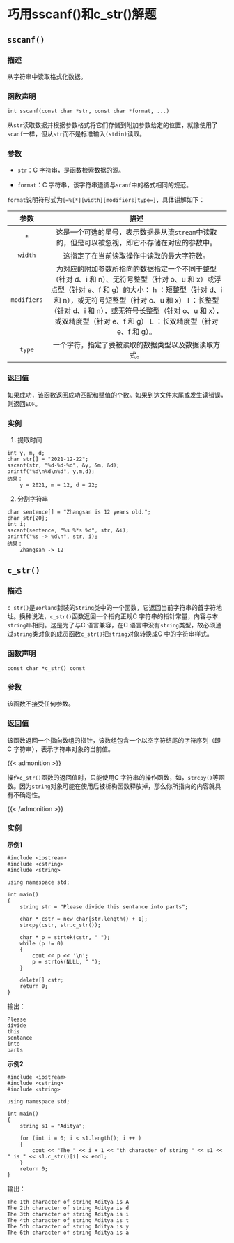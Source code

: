 # 巧用sscanf()和c_str()解题


<!--more-->


## `sscanf()`

### 描述

从字符串中读取格式化数据。

### 函数声明

`int sscanf(const char *str, const char *format, ...)`

从`str`读取数据并根据参数格式将它们存储到附加参数给定的位置，就像使用了`scanf`一样，但从`str`而不是标准输入`(stdin)`读取。

### 参数

* `str`：C 字符串，是函数检索数据的源。

* `format`：C 字符串，该字符串遵循与`scanf`中的格式相同的规范。

`format`说明符形式为`[=%[*][width][modifiers]type=]`，具体讲解如下：

| 参数 | 描述 |
| :----: | :----: |
| `*` | 这是一个可选的星号，表示数据是从流`stream`中读取的，但是可以被忽视，即它不存储在对应的参数中。 |
| `width` | 这指定了在当前读取操作中读取的最大字符数。 |
| `modifiers` | 为对应的附加参数所指向的数据指定一个不同于整型（针对 d、i 和 n）、无符号整型（针对 o、u 和 x）或浮点型（针对 e、f 和 g）的大小： h ：短整型（针对 d、i 和 n），或无符号短整型（针对 o、u 和 x） l ：长整型（针对 d、i 和 n），或无符号长整型（针对 o、u 和 x），或双精度型（针对 e、f 和 g） L ：长双精度型（针对 e、f 和 g）。 |
| `type` | 一个字符，指定了要被读取的数据类型以及数据读取方式。 |

### 返回值

如果成功，该函数返回成功匹配和赋值的个数。如果到达文件末尾或发生读错误，则返回`EOF`。

### 实例

1. 提取时间

```
int y, m, d;
char str[] = "2021-12-22";
sscanf(str, "%d-%d-%d", &y, &m, &d);
printf("%d\n%d\n%d", y,m,d);
结果：
    y = 2021, m = 12, d = 22;
```

2. 分割字符串

```
char sentence[] = "Zhangsan is 12 years old.";
char str[20];
int i;
sscanf(sentence, "%s %*s %d", str, &i);
printf("%s -> %d\n", str, i);
结果：
	Zhangsan -> 12
```



## `c_str()`

### 描述

`c_str()`是`Borland`封装的`String`类中的一个函数，它返回当前字符串的首字符地址。换种说法，`c_str()`函数返回一个指向正规C 字符串的指针常量，内容与本`string`串相同。这是为了与C 语言兼容，在C 语言中没有`string`类型，故必须通过`string`类对象的成员函数`c_str()`把`string`对象转换成C 中的字符串样式。

### 函数声明

```
const char *c_str() const
```

### 参数

该函数不接受任何参数。

### 返回值

该函数返回一个指向数组的指针，该数组包含一个以空字符结尾的字符序列（即 C 字符串），表示字符串对象的当前值。

{{< admonition >}}

操作`c_str()`函数的返回值时，只能使用C 字符串的操作函数，如，`strcpy()`等函数。因为`string`对象可能在使用后被析构函数释放掉，那么你所指向的内容就具有不确定性。

{{< /admonition >}}

### 实例

**示例1**

```
#include <iostream>
#include <cstring>
#include <string>

using namespace std;

int main()
{
	string str = "Please divide this sentance into parts";
	
	char * cstr = new char[str.length() + 1];
	strcpy(cstr, str.c_str());
	
	char * p = strtok(cstr, " ");
	while (p != 0)
	{
		cout << p << '\n';
		p = strtok(NULL, " ");
	}
	
	delete[] cstr;
	return 0;
}
```

输出：

```
Please
divide
this
sentance
into
parts
```

**示例2**

```
#include <iostream>
#include <cstring>
#include <string>

using namespace std;

int main()
{
	string s1 = "Aditya";
	
	for (int i = 0; i < s1.length(); i ++ )
	{
		cout << "The " << i + 1 << "th character of string " << s1 << " is " << s1.c_str()[i] << endl;
	}
	return 0;
}
```

输出：

```
The 1th character of string Aditya is A
The 2th character of string Aditya is d
The 3th character of string Aditya is i
The 4th character of string Aditya is t
The 5th character of string Aditya is y
The 6th character of string Aditya is a
```



